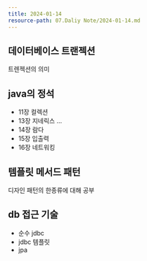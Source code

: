 ```yaml
---
title: 2024-01-14
resource-path: 07.Daliy Note/2024-01-14.md
---
```

## 데이터베이스 트랜젝션
트렌젝션의 의미


## java의 정석
- 11장 컬렉션
- 13장 지네릭스 ...
- 14장 람다
- 15장 입출력
- 16장 네트워킹

## 템플릿 메서드 패턴
디자인 패턴의 한종류에 대해 공부


## db 접근 기술
- 순수 jdbc
- jdbc 템플릿
- jpa
